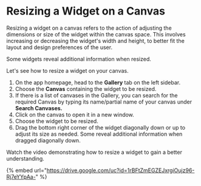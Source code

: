 # Resizing a Widget on a Canvas

Resizing a widget on a canvas refers to the action of adjusting the dimensions or size of the widget within the canvas space. This involves increasing or decreasing the widget's width and height, to better fit the layout and design preferences of the user.

Some widgets reveal additional information when resized.

Let's see how to resize a widget on your canvas.

1. On the app homepage, head to the **Gallery** tab on the left sidebar.
2. Choose the **Canvas** containing the widget to be resized.
3. If there is a list of canvases in the Gallery, you can search for the required Canvas by typing its name/partial name of your canvas under **Search Canvases.**
4. Click on the canvas to open it in a new window.
5. Choose the widget to be resized.
6. Drag the bottom right corner of  the widget diagonally down or up to adjust its size as needed. Some reveal additional information when dragged diagonally down.

Watch the video demonstrating how to resize a widget to gain a better understanding.

{% embed url="https://drive.google.com/uc?id=1rBFtZmEGZEJxrgiOujz96-Rj7eYYpAa-" %}
